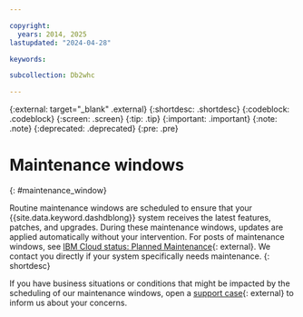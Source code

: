 ```yaml
---

copyright:
  years: 2014, 2025
lastupdated: "2024-04-28"

keywords:

subcollection: Db2whc

---
```


<!-- Attribute definitions --> 
{:external: target="_blank" .external}
{:shortdesc: .shortdesc}
{:codeblock: .codeblock}
{:screen: .screen}
{:tip: .tip}
{:important: .important}
{:note: .note}
{:deprecated: .deprecated}
{:pre: .pre}

# Maintenance windows
{: #maintenance_window}

Routine maintenance windows are scheduled to ensure that your {{site.data.keyword.dashdblong}} system receives the latest features, patches, and upgrades. During these maintenance windows, updates are applied automatically without your intervention. For posts of maintenance windows, see [IBM Cloud status: Planned Maintenance](https://cloud.ibm.com/status?component=dashdb&selected=maintenance){: external}. We contact you directly if your system specifically needs maintenance.
{: shortdesc}

If you have business situations or conditions that might be impacted by the scheduling of our maintenance windows, open a [support case](https://cloud.ibm.com/unifiedsupport/cases/add){: external} to inform us about your concerns.

